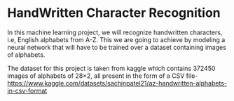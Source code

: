 # HandWritten Character Recognition
In this machine learning project, we will recognize handwritten characters, i.e, English alphabets from A-Z. This we are going to achieve by modeling a neural network that will have to be trained over a dataset containing images of alphabets.

The dataset for this project is taken from kaggle which contains 372450 images of alphabets of 28×2, all present in the form of a CSV file-
https://www.kaggle.com/datasets/sachinpatel21/az-handwritten-alphabets-in-csv-format


